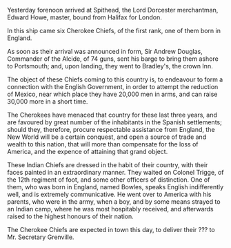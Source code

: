  Yesterday forenoon arrived at Spithead, the Lord Dorcester
                    merchantman, Edward Howe, master, bound from Halifax for London.In this ship came six Cherokee Chiefs, of the first rank, one of them born
                    in England.As soon as their arrival was announced in form, Sir Andrew Douglas,
                    Commander of the Alcide, of 74 guns, sent his barge to bring them ashore
                    to Portsmouth; and, upon landing, they went to Bradley's, the crown
                    Inn.The object of these Chiefs coming to this country is, to
                    endeavour to form a connection with the English Government, in order to
                    attempt the reduction of Mexico, near which place they have
                    20,000 men in arms, and can raise 30,000 more in a short time.The Cherokees have menaced that country for these last three years, and are
                    favoured by great number of the inhabitants in the Spanish settlements; should they, therefore, procure respectable
                    assistance from England, the New World will be a certain conquest, and
                    open a source of trade and wealth to this nation, that will more than
                        compensate for the loss of America, and the expence of
                    attaining that grand object.These Indian Chiefs are dressed in the habit of their country, with their
                    faces painted in an extraordinary manner. They waited on Colonel
                    Trigge, of the 12th regiment of foot, and some other officers of
                    distinction. One of them, who was born in England, named Bowles, speaks
                        English indifferently well, and is extremely communicative. He went over to America with his parents, who were in the army, when a boy, and by some means strayed to an
                    Indian camp, where he was most hospitably received, and afterwards raised to the highest honours of their nation.The Cherokee Chiefs are expected in town this day, to deliver their
                        ??? to Mr. Secretary Grenville.
                